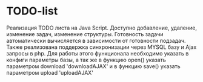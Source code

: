 # TODO-list
Реализация TODO листа на Java Script. Доступно добавление, удаление, изменение задач, изменение структуры. Готовность задачи автоматически вычисляется в зависимости от готовности подзадач. Также реализована поддержка синхронизации  через MYSQL базу и Ajax запросы в php. Для работы этого функционала необходимо указать в конфиги параметры базы, а так же в функцию open() указать параметром download 'downloadAJAX' и в функцию save() указать параметром upload 'uploadAJAX'
